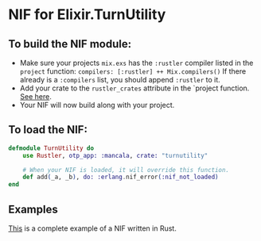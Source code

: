 # NIF for Elixir.TurnUtility

## To build the NIF module:

- Make sure your projects `mix.exs` has the `:rustler` compiler listed in the `project` function: `compilers: [:rustler] ++ Mix.compilers()` If there already is a `:compilers` list, you should append `:rustler` to it.
- Add your crate to the `rustler_crates` attribute in the `project function. [See here](https://hexdocs.pm/rustler/basics.html#crate-configuration).
- Your NIF will now build along with your project.

## To load the NIF:

```elixir
defmodule TurnUtility do
    use Rustler, otp_app: :mancala, crate: "turnutility"

    # When your NIF is loaded, it will override this function.
    def add(_a, _b), do: :erlang.nif_error(:nif_not_loaded)
end
```

## Examples

[This](https://github.com/hansihe/NifIo) is a complete example of a NIF written in Rust.
